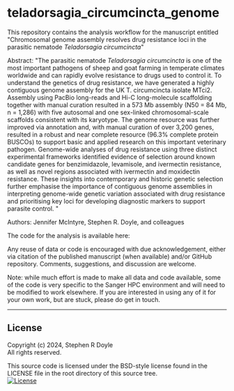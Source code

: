 # teladorsagia_circumcincta_genome


This repository contains the analysis workflow for the manuscript entitled "Chromosomal genome assembly resolves drug resistance loci in the parasitic nematode *Teladorsagia circumcincta*"

Abstract: "The parasitic nematode *Teladorsagia circumcincta* is one of the most important pathogens of sheep and goat farming in temperate climates worldwide and can rapidly evolve resistance to drugs used to control it. To understand the genetics of drug resistance, we have generated a highly contiguous genome assembly for the UK T. circumcincta isolate MTci2. Assembly using PacBio long-reads and Hi-C long-molecule scaffolding together with manual curation resulted in a 573 Mb assembly (N50 = 84 Mb, n = 1,286) with five autosomal and one sex-linked chromosomal-scale scaffolds consistent with its karyotype. The genome resource was further improved via annotation and, with manual curation of over 3,200 genes, resulted in a robust and near complete resource (96.3% complete protein BUSCOs) to support basic and applied research on this important veterinary pathogen. Genome-wide analyses of drug resistance using three distinct experimental frameworks identified evidence of selection around known candidate genes for benzimidazole, levamisole, and ivermectin resistance, as well as novel regions associated with ivermectin and moxidectin resistance. These insights into contemporary and historic genetic selection further emphasise the importance of contiguous genome assemblies in interpreting genome-wide genetic variation associated with drug resistance and prioritising key loci for developing diagnostic markers to support parasite control.
"

Authors: Jennifer McIntyre, Stephen R. Doyle, and colleagues

The code for the analysis is available here:

Any reuse of data or code is encouraged with due acknowledgement, either via citation of the published manuscript (when available) and/or GitHub repository. Comments, suggestions, and discussion are welcome.

Note: while much effort is made to make all data and code available, some of the code is very specific to the Sanger HPC environment and will need to be modified to work elsewhere. If you are interested in using any of it for your own work, but are stuck, please do get in touch.

******
## License
Copyright (c) 2024, Stephen R Doyle  
All rights reserved.

This source code is licensed under the BSD-style license found in the LICENSE file in the root directory of this source tree.  
[![License](https://img.shields.io/badge/License-BSD%203--Clause-blue.svg)](https://opensource.org/licenses/BSD-3-Clause)
